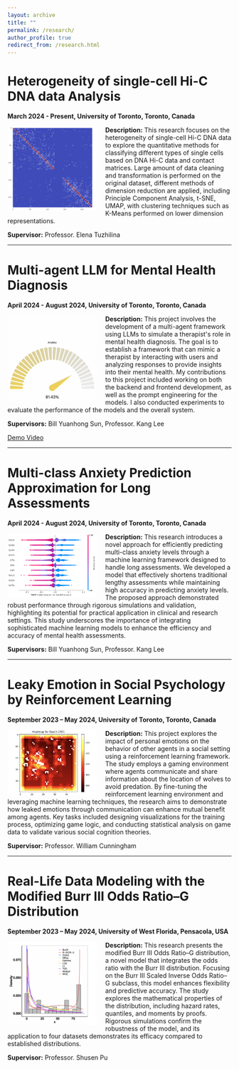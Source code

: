 ```yaml
---
layout: archive
title: ""
permalink: /research/
author_profile: true
redirect_from: /research.html
---
```


<h1>Heterogeneity of single-cell Hi-C DNA data Analysis</h1>
<p><strong>March 2024 - Present, University of Toronto, Toronto, Canada</strong></p>

<img src="../images/singlecell1.png" alt="Single Cell Hi-C" align="left" style="width: 200px; height: auto; margin-right: 20px;" />

<p><strong>Description:</strong> This research focuses on the heterogeneity of single-cell Hi-C DNA data to explore the quantitative methods for classifying different types of single cells based on DNA Hi-C data and contact matrices. Large amount of data cleaning and transformation is performed on the original dataset, different methods of dimension reduction are applied, including Principle Component Analysis, t-SNE, UMAP, with clustering techniques such as K-Means performed on lower dimension representations.</p>
<p><strong>Supervisor:</strong> Professor. Elena Tuzhilina</p>

<hr/>

<h1>Multi-agent LLM for Mental Health Diagnosis</h1>
<p><strong>April 2024 - August 2024, University of Toronto, Toronto, Canada</strong></p>

<img src="../images/llm.png" alt="llm" align="left" style="width: 200px; height: auto; margin-right: 20px;" />

<p><strong>Description:</strong> This project involves the development of a multi-agent framework using LLMs to simulate a therapist's role in mental health diagnosis. The goal is to establish a framework that can mimic a therapist by interacting with users and analyzing responses to provide insights into their mental health. My contributions to this project included working on both the backend and frontend development, as well as the prompt engineering for the models. I also conducted experiments to evaluate the performance of the models and the overall system.</p>

<p><strong>Supervisors:</strong> Bill Yuanhong Sun, Professor. Kang Lee</p>
<a href="https://drive.google.com/file/d/1pGTPmJ7qZWFp33U70Gwz5icv3kAia4kr/view?usp=drive_link">Demo Video</a>

<hr/>

<h1>Multi-class Anxiety Prediction Approximation for Long Assessments</h1>
<p><strong>April 2024 - August 2024, University of Toronto, Toronto, Canada</strong></p>

<img src="../images/shap_summary.png" alt="shap" align="left" style="width: 200px; height: auto; margin-right: 20px;" />

<p><strong>Description:</strong> This research introduces a novel approach for efficiently predicting multi-class anxiety levels through a machine learning framework designed to handle long assessments. We developed a model that effectively shortens traditional lengthy assessments while maintaining high accuracy in predicting anxiety levels. The proposed approach demonstrated robust performance through rigorous simulations and validation, highlighting its potential for practical application in clinical and research settings. This study underscores the importance of integrating sophisticated machine learning models to enhance the efficiency and accuracy of mental health assessments.</p>
<p><strong>Supervisors:</strong> Bill Yuanhong Sun, Professor. Kang Lee</p>

<hr/>

<h1>Leaky Emotion in Social Psychology by Reinforcement Learning</h1>
<p><strong>September 2023 – May 2024, University of Toronto, Toronto, Canada</strong></p>

<img src="../images/gem.png" alt="Gem" align="left" style="width: 200px; height: auto; margin-right: 20px;" />

<p><strong>Description:</strong> This project explores the impact of personal emotions on the behavior of other agents in a social setting using a reinforcement learning framework. The study employs a gaming environment where agents communicate and share information about the location of wolves to avoid predation. By fine-tuning the reinforcement learning environment and leveraging machine learning techniques, the research aims to demonstrate how leaked emotions through communication can enhance mutual benefit among agents. Key tasks included designing visualizations for the training process, optimizing game logic, and conducting statistical analysis on game data to validate various social cognition theories.</p>
<p><strong>Supervisor:</strong> Professor. William Cunningham</p>

<hr/>

<h1>Real-Life Data Modeling with the Modified Burr III Odds Ratio–G Distribution</h1>
<p><strong>September 2023 – May 2024, University of West Florida, Pensacola, USA</strong></p>

<img src="../images/burrIII.png" alt="BurrIII" align="left" style="width: 200px; height: auto; margin-right: 20px;" />

<p><strong>Description:</strong> This research presents the modified Burr III Odds Ratio–G distribution, a novel model that integrates the odds ratio with the Burr III distribution. Focusing on the Burr III Scaled Inverse Odds Ratio–G subclass, this model enhances flexibility and predictive accuracy. The study explores the mathematical properties of the distribution, including hazard rates, quantiles, and moments by proofs. Rigorous simulations confirm the robustness of the model, and its application to four datasets demonstrates its efficacy compared to established distributions.</p>
<p><strong>Supervisor:</strong> Professor. Shusen Pu</p>
